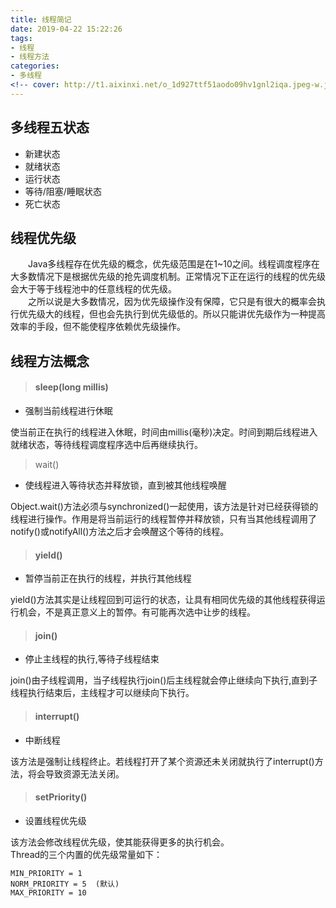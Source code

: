 ```yaml
---
title: 线程简记
date: 2019-04-22 15:22:26
tags:
- 线程
- 线程方法
categories:
- 多线程
<!-- cover: http://t1.aixinxi.net/o_1d927ttf51aodo09hv1gnl2iqa.jpeg-w.jpg -->
---
```


## 多线程五状态 
- 新建状态  
- 就绪状态  
- 运行状态  
- 等待/阻塞/睡眠状态  
- 死亡状态

## 线程优先级

&emsp;&emsp;Java多线程存在优先级的概念，优先级范围是在1~10之间。线程调度程序在大多数情况下是根据优先级的抢先调度机制。正常情况下正在运行的线程的优先级会大于等于线程池中的任意线程的优先级。  
&emsp;&emsp;之所以说是大多数情况，因为优先级操作没有保障，它只是有很大的概率会执行优先级大的线程，但也会先执行到优先级低的。所以只能讲优先级作为一种提高效率的手段，但不能使程序依赖优先级操作。
## 线程方法概念

> #### sleep(long millis)

- 强制当前线程进行休眠

使当前正在执行的线程进入休眠，时间由millis(毫秒)决定。时间到期后线程进入就绪状态，等待线程调度程序选中后再继续执行。

> wait()

- 使线程进入等待状态并释放锁，直到被其他线程唤醒

Object.wait()方法必须与synchronized()一起使用，该方法是针对已经获得锁的线程进行操作。作用是将当前运行的线程暂停并释放锁，只有当其他线程调用了notify()或notifyAll()方法之后才会唤醒这个等待的线程。

> #### yield()

- 暂停当前正在执行的线程，并执行其他线程

yield()方法其实是让线程回到可运行的状态，让具有相同优先级的其他线程获得运行机会，不是真正意义上的暂停。有可能再次选中让步的线程。

> #### join()

- 停止主线程的执行,等待子线程结束

join()由子线程调用，当子线程执行join()后主线程就会停止继续向下执行,直到子线程执行结束后，主线程才可以继续向下执行。

> #### interrupt()

- 中断线程

该方法是强制让线程终止。若线程打开了某个资源还未关闭就执行了interrupt()方法，将会导致资源无法关闭。

> #### setPriority()

- 设置线程优先级

该方法会修改线程优先级，使其能获得更多的执行机会。  
Thread的三个内置的优先级常量如下：  

```
MIN_PRIORITY = 1  
NORM_PRIORITY = 5  (默认)
MAX_PRIORITY = 10  
```
